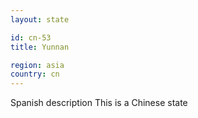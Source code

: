 ```yaml
---
layout: state

id: cn-53
title: Yunnan

region: asia
country: cn
---
```

Spanish description
This is a Chinese state